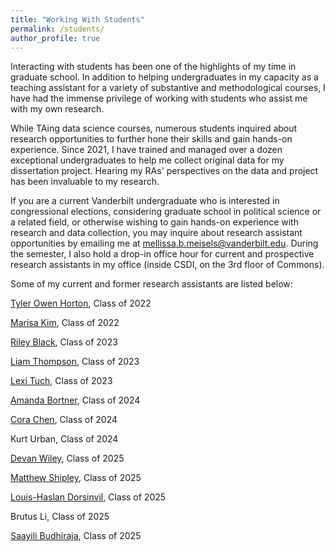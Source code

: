 ```yaml
---
title: "Working With Students"
permalink: /students/
author_profile: true
---
```


Interacting with students has been one of the highlights of my time in graduate school. In addition to helping undergraduates in my capacity as a teaching assistant for a variety of substantive and methodological courses, I have had the immense privilege of working with students who assist me with my own research. 

While TAing data science courses, numerous students inquired about research opportunities to further hone their skills and gain hands-on experience. Since 2021, I have trained and managed over a dozen exceptional undergraduates to help me collect original data for my dissertation project. Hearing my RAs' perspectives on the data and project has been invaluable to my research.

If you are a current Vanderbilt undergraduate who is interested in congressional elections, considering graduate school in political science or a related field, or otherwise wishing to gain hands-on experience with research and data collection, you may inquire about research assistant opportunities by emailing me at [mellissa.b.meisels@vanderbilt.edu](mailto:mellissa.b.meisels@vanderbilt.edu). During the semester, I also hold a drop-in office hour for current and prospective research assistants in my office (inside CSDI, on the 3rd floor of Commons).

Some of my current and former research assistants are listed below:

[Tyler Owen Horton](https://www.linkedin.com/in/tyler-owen-horton/), Class of 2022

[Marisa Kim](https://www.linkedin.com/in/marisa-kim-173925191/), Class of 2022

[Riley Black](https://www.linkedin.com/in/rileydblack/), Class of 2023

[Liam Thompson](https://www.linkedin.com/in/liam-thompson-07a1541b6/), Class of 2023

[Lexi Tuch](https://www.linkedin.com/in/lexi-tuch-05a6081ba/), Class of 2023

[Amanda Bortner](https://www.linkedin.com/in/amanda-bortner-79709a17b?trk=people-guest_people_search-card&original_referer=https%3A%2F%2Fwww.linkedin.com%2Fpub%2Fdir%2FAmanda%2FBortner), Class of 2024

[Cora Chen](https://www.linkedin.com/mwlite/in/shuaichu-chen-48932a1aa), Class of 2024

Kurt Urban, Class of 2024

[Devan Wiley](https://www.linkedin.com/in/devan-wiley-02914523b/), Class of 2025

[Matthew Shipley](https://www.linkedin.com/in/matthewdshipley/), Class of 2025

[Louis-Haslan Dorsinvil](https://www.linkedin.com/in/louis-haslan-dorsinvil-57905b157), Class of 2025

Brutus Li, Class of 2025

[Saayili Budhiraja](https://www.linkedin.com/in/saayili/), Class of 2025






